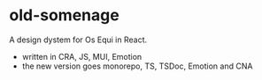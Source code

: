 # old-somenage

A design dystem for Os Equi in React.

- written in CRA, JS, MUI, Emotion
- the new version goes monorepo, TS, TSDoc, Emotion and CNA
